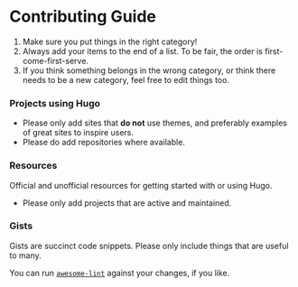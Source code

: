 # Contributing Guide

1. Make sure you put things in the right category!
1. Always add your items to the end of a list. To be fair, the order is first-come-first-serve.
1. If you think something belongs in the wrong category, or think there needs to be a new category, feel free to edit things too.


### Projects using Hugo

- Please only add sites that **do not** use themes, and preferably examples of great sites to inspire users.
- Please do add repositories where available.


### Resources

Official and unofficial resources for getting started with or using Hugo.

- Please only add projects that are active and maintained.

### Gists

Gists are succinct code snippets. Please only include things that are useful to many.

You can run [`awesome-lint`](https://github.com/sindresorhus/awesome-lint) against your changes, if you like.